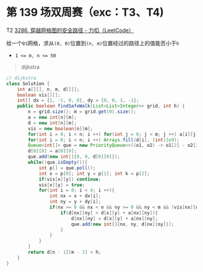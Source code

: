 # 第 139 场双周赛（exc：T3、T4)

T2  [3286. 穿越网格图的安全路径 - 力扣（LeetCode）](https://leetcode.cn/problems/find-a-safe-walk-through-a-grid/description/)

给一个`01`网格，求从`(0, 0)`位置到`(n, m)`位置经过的路径上的值能否小于`h`

*   `1 <= m, n <= 50`

> dijkstra

```java
// dijkstra
class Solution {
    int a[][], n, m, d[][];
    boolean vis[][];
    int[] dx = {1, -1, 0, 0}, dy = {0, 0, 1, -1};
    public boolean findSafeWalk(List<List<Integer>> grid, int h) {
        n = grid.size(); m = grid.get(0).size();
        a = new int[n][m];
        d = new int[n][m];
        vis = new boolean[n][m];
        for(int i = 0; i < n; i ++) for(int j = 0; j < m; j ++) a[i][j] = grid.get(i).get(j);
        for(int i = 0; i < n; i ++) Arrays.fill(d[i], (int)1e9);
        Queue<int[]> que = new PriorityQueue<>((o1, o2) -> o1[2] - o2[2]);
        d[0][0] = a[0][0];
        que.add(new int[]{0, 0, d[0][0]});
        while(!que.isEmpty()){
            int p[] = que.poll();
            int x = p[0]; int y = p[1]; int k = p[2];
            if(vis[x][y]) continue;
            vis[x][y] = true;
            for(int i = 0; i < 4; i ++){
                int nx = x + dx[i];
                int ny = y + dy[i];
                if(nx >= 0 && nx < n && ny >= 0 && ny < m && !vis[nx][ny]){
                    if(d[nx][ny] > d[x][y] + a[nx][ny]){
                        d[nx][ny] = d[x][y] + a[nx][ny];
                        que.add(new int[]{nx, ny, d[nx][ny]});
                    }
                }
            } 
        }
        return d[n - 1][m - 1] < h;
    }
}
```

